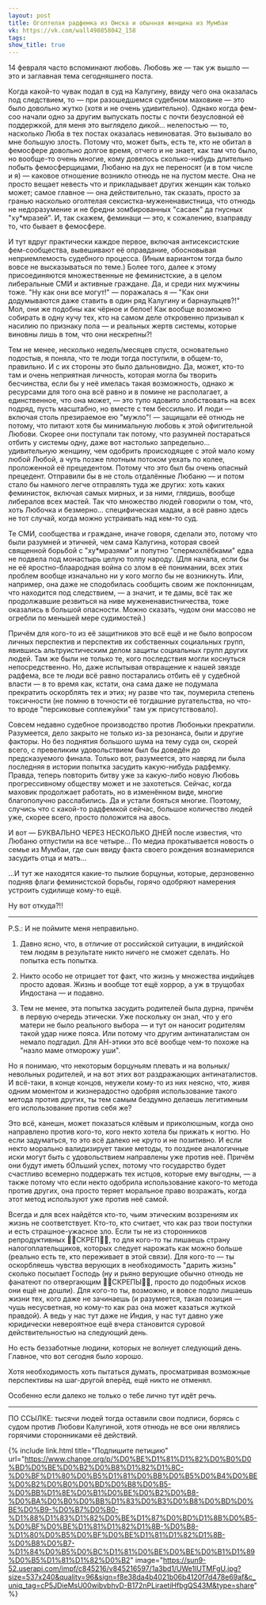 ```yaml
---
layout: post
title: Оголтелая радфемка из Омска и обычная женщина из Мумбаи
vk: https://vk.com/wall498858042_158
tags: 
show_title: true
---
```

14 февраля часто вспоминают любовь. Любовь же — так уж вышло — это и заглавная тема сегодняшнего поста.

Когда какой-то чувак подал в суд на Калугину, ввиду чего она оказалась под следствием, то — при разошедшемся судебном маховике — это было довольно жутко (хотя и не очень удивительно). Однако когда фем-соо начали одно за другим выпускать посты с почти безусловной её поддержкой, для меня это выглядело дикой... нелепостью — то, насколько Люба в тех постах оказалась невиноватая. Это вызывало во мне большую злость. Потому что, может быть, есть те, кто не обитал в фемосфере довольно долгое время, отчего и не знает, как там что было, но вообще-то очень многие, кому довелось сколько-нибудь длительно побыть фемосферщицами, Любаню на дух не переносят (и в том числе и я) — каковое отношение возникло отнюдь не на пустом месте. Она не просто вещает невесть что и прикладывает других женщин как только может; самое главное — она действительно, так сказать, просто за гранью насколько оголтелая сексистка-мужененавистница, что отнюдь не недоразумение и не бредни зомбированных "сасаек" да гнусных "ху\*мразей". И, так скажем, феминаци — это, к сожалению, взаправду то, что бывает в фемосфере.

И тут вдруг практически каждое первое, включая антисексистские фем-сообщества, вывешивают её оправдание, обосновывая неприемлемость судебного процесса. (Иным вариантом тогда было вовсе не высказываться по теме.) Более того, далее к этому присоединяются множественные не феминистские, а в целом либеральные СМИ и активные граждане. Да, и среди них мужчины тоже. "Ну как они все могут!" — поражалась я — "Как они додумываются даже ставить в один ряд Калугину и барнаульцев?!" Мол, они же подобны как чёрное и белое! Как вообще возможно собирать в одну кучу тех, кто на самом деле откровенно призывал к насилию по признаку пола — и реальных жертв системы, которые виновны лишь в том, что они нескрепны?!

Тем не менее, несколько недель/месяцев спустя, основательно подостыв, я поняла, что те люди тогда поступили, в общем-то, правильно. И с их стороны это было дальновидно. Да, может, кто-то там и очень неприятная личность, которая могла бы творить бесчинства, если бы у неё имелась такая возможность, однако ж ресурсами для того она всё равно и в помине не располагает, а единственное, что она может, — это тупо ядовито злобствовать на всех подряд, пусть масштабно, но вместе с тем бессильно. И люди — включая столь презираемое ею "мужло"! — защищали её отнюдь не потому, что питают хотя бы минимальную любовь к этой офигительной Любови. Скорее они поступали так потому, что разумней постараться отбить у системы одну, даже вот настолько запредельно... удивительную женщину, чем одобрить происходящее с этой мало кому любой Любой, а чуть позже плотным потоком уехать по колее, проложенной её прецедентом. Потому что это был бы очень опасный прецедент. Отправили бы в не столь отдалённые Любаню — и потом стало бы намного легче отправлять туда же других: хоть каких феминисток, включая самых мирных, и за ними, глядишь, вообще либералов всех мастей. Так что множество людей говорили о том, что, хоть Любочка и безмерно... специфическая мадам, а всё равно здесь не тот случай, когда можно устраивать над кем-то суд.

Те СМИ, сообщества и граждане, иначе говоря, сделали это, потому что были разумней и этичней, чем сама Калугина, которая своей священной борьбой с "ху\*мразями" и попутно "спермохлёбками" едва не подвела под монастырь целую толпу народу. (Для начала, если бы не её яростно-блаародная война со злом в её понимании, всех этих проблем вообще изначально ни у кого могло бы не возникнуть. Или, например, она даже не сподобилась сообщить своим же поклонницам, что находится под следствием, — а значит, и те дамы, всё так же продолжавшие резвиться на ниве мужененавистничества, тоже оказались в большой опасности. Можно сказать, чудом они массово не огребли по меньшей мере судимостей.)

Причём для кого-то из её защитников это всё ещё и не было вопросом личных перспектив и перспектив их собственных социальных групп, явившись альтруистическим делом защиты социальных групп других людей. Там же были не только те, кого последствия могли коснуться непосредственно. Но, даже испытывая отвращение к нашей звязде радфема, все те люди всё равно постарались отбить её у судебной власти — в то время как, кстати, она сама даже не подумала прекратить оскорблять тех и этих; ну разве что так, поумерила степень токсичности (не помню в точности её тогдашние ругательства, но что-то вроде "персиковые соплежуйки" там уж присутствовало).

Совсем недавно судебное производство против Любоньки прекратили. Разумеется, дело закрыто не только из-за резонанса, были и другие факторы. Но без поднятия большого шума на тему суда он, скорей всего, с превеликим удовольствием был бы доведён до предсказуемого финала. Только вот, разумеется, это навряд ли была последняя в истории попытка засудить какую-нибудь радфемку. Правда, теперь повторить битву уже за какую-либо новую Любовь прогрессивному обществу может и не захотеться. Сейчас, когда маховик продолжает работать, но в изменённом виде, многие благополучно расслабились. Да и устали бояться многие. Поэтому, случись что с какой-то радфемкой сейчас, большое количество людей уже, скорее всего, просто положится на авось.

И вот — БУКВАЛЬНО ЧЕРЕЗ НЕСКОЛЬКО ДНЕЙ после известия, что Любаню отпустили на все четыре... По медиа прокатывается новость о семье из Мумбаи, где сын ввиду факта своего рождения вознамерился засудить отца и мать...

...И тут же находятся какие-то пылкие борцуньи, которые, дерзновенно подняв флаги феминистской борьбы, горячо одобряют намерения устроить судилище кому-то ещё.

Ну вот откуда?!!

___

P.S.: И не поймите меня неправильно. 

1. Давно ясно, что, в отличие от российской ситуации, в индийской тем людям в результате никто ничего не сможет сделать. Но попытка есть попытка.

2. Никто особо не отрицает тот факт, что жизнь у множества индийцев просто адовая. Жизнь и вообще тот ещё хоррор, а уж в трущобах Индостана — и подавно. 

3. Тем не менее, эта попытка засудить родителей была дурна, причём в первую очередь этически. Уже поскольку он знал, что у его матери не было реального выбора — и тут он наносит родителям такой удар ниже пояса. Или потому что другим антинаталистам он немало подгадил. Для АН-этики это всё вообще чем-то похоже на "назло маме отморожу уши". 

Но я понимаю, что некоторым борцуньям плевать и на вольных/невольных родителей, и на вот этих вот раздражающих антинаталистов. И всё-таки, в конце концов, неужели кому-то из них неясно, что, живя одним моментом и жизнерадостно одобряя использование такого метода против других, ты тем самым бездумно делаешь легитимным его использование против себя же?

Это всё, канешн, может показаться клёвым и приколюшным, когда оно направлено против кого-то, кого некто хотела бы прижать к ногтю. Но если задуматься, то это всё далеко не круто и не позитивно. И если некто морально валидизирует такие методы, то позднее аналогичные иски могут быть с удовольствием направлены уже против неё. Причём они будут иметь бОльший успех, потому что государство будет счастливо всемерно поддержать тех истцов, которые ему выгодны, — а также потому что если некто одобрила использование какого-то метода против других, она просто теряет моральное право возражать, когда этот метод используют уже против неё самой. 

Всегда и для всех найдётся кто-то, чьим этическим воззрениям их жизнь не соответствует. Кто-то, кто считает, что как раз твои поступки и есть страшное-ужасное зло. Если ты не из сторонников репродуктивных 🙏🏻СКРЕП🙏🏻, то для кого-то ты лишаешь страну налогоплательщиков, которых следует нарожать как можно больше (реально есть те, кто переживает в этой связи). Для кого-то — ты оскорбляешь чувства верующих в необходимость "дарить жизнь" сколько посылает Господь (ну и рьяно верующие обычно отнюдь не фанатеют по отвергающим 🙏🏻СКРЕПЫ🙏🏻, просто до подобных исков они ещё не дошли). Для кого-то ты, возможно, и вовсе подло лишаешь жизни тех, кого даже не зачинаешь (и разумеется, такая позиция — чушь несусветная, но кому-то как раз она может казаться жуткой правдой). А ведь у нас тут даже не Индия, у нас тут давно уже юридически невероятное ещё вчера становится суровой действительностью на следующий день. 

Но есть беззаботные людини, которых не волнует следующий день. Главное, что вот сегодня было хорошо. 

Хотя необходимость хоть пытаться думать, просматривая возможные перспективы на шаг-другой вперёд, ещё никто не отменял. 

Особенно если далеко не только о тебе лично тут идёт речь.

_________________________________________

ПО ССЫЛКЕ: тысячи людей тогда оставили свои подписи, борясь с судом против Любови Калугиной, хотя отнюдь не все они являлись горячими сторонниками её действий.

{% include link.html title="Подпишите петицию" url="https://www.change.org/p/%D0%BE%D1%81%D1%82%D0%B0%D0%BD%D0%BE%D0%B2%D0%B8%D1%82%D1%8C-%D0%BF%D1%80%D0%B5%D1%81%D0%BB%D0%B5%D0%B4%D0%BE%D0%B2%D0%B0%D0%BD%D0%B8%D0%B5-%D0%BB%D1%8E%D0%B1%D0%BE%D0%B2%D0%B8-%D0%BA%D0%B0%D0%BB%D1%83%D0%B3%D0%B8%D0%BD%D0%BE%D0%B9-%D0%B7%D0%B0-%D1%88%D1%83%D1%82%D0%BE%D1%87%D0%BD%D1%8B%D0%B5-%D0%BF%D0%BE%D1%81%D1%82%D1%8B-%D0%B8-%D1%80%D0%B5%D0%BF%D0%BE%D1%81%D1%82%D1%8B-%D0%B8%D0%B7-%D1%84%D0%B5%D0%BC%D1%81%D0%BE%D0%BE%D0%B1%D1%89%D0%B5%D1%81%D1%82%D0%B2" image="https://sun9-52.userapi.com/impf/c845216/v845216597/1a3bd1/UWe1lUTMFgU.jpg?size=537x240&quality=96&sign=f8e38da4b4021b06b4120f7d478e69af&c_uniq_tag=cP5JDieMsU00wibvbhvD-B172nPLiraetiHfbgQS43M&type=share" %}